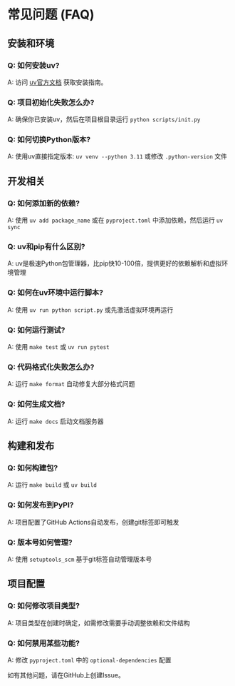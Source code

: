 # 常见问题 (FAQ)

## 安装和环境

### Q: 如何安装uv?
A: 访问 [uv官方文档](https://docs.astral.sh/uv/getting-started/installation/) 获取安装指南。

### Q: 项目初始化失败怎么办?
A: 确保你已安装uv，然后在项目根目录运行 `python scripts/init.py`

### Q: 如何切换Python版本?
A: 使用uv直接指定版本: `uv venv --python 3.11` 或修改 `.python-version` 文件

## 开发相关

### Q: 如何添加新的依赖?
A: 使用 `uv add package_name` 或在 `pyproject.toml` 中添加依赖，然后运行 `uv sync`

### Q: uv和pip有什么区别?
A: uv是极速Python包管理器，比pip快10-100倍，提供更好的依赖解析和虚拟环境管理

### Q: 如何在uv环境中运行脚本?
A: 使用 `uv run python script.py` 或先激活虚拟环境再运行

### Q: 如何运行测试?
A: 使用 `make test` 或 `uv run pytest`

### Q: 代码格式化失败怎么办?
A: 运行 `make format` 自动修复大部分格式问题

### Q: 如何生成文档?
A: 运行 `make docs` 启动文档服务器

## 构建和发布

### Q: 如何构建包?
A: 运行 `make build` 或 `uv build`

### Q: 如何发布到PyPI?
A: 项目配置了GitHub Actions自动发布，创建git标签即可触发

### Q: 版本号如何管理?
A: 使用 `setuptools_scm` 基于git标签自动管理版本号

## 项目配置

### Q: 如何修改项目类型?
A: 项目类型在创建时确定，如需修改需要手动调整依赖和文件结构

### Q: 如何禁用某些功能?
A: 修改 `pyproject.toml` 中的 `optional-dependencies` 配置

如有其他问题，请在GitHub上创建Issue。